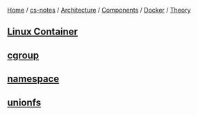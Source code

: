 [Home](https://mengxianbin.github.io) /
[cs-notes](https://mengxianbin.github.io/cs-notes/site) /
[Architecture](https://mengxianbin.github.io/cs-notes/site/Architecture) /
[Components](https://mengxianbin.github.io/cs-notes/site/Architecture/Components) /
[Docker](https://mengxianbin.github.io/cs-notes/site/Architecture/Components/Docker) /
[Theory](https://mengxianbin.github.io/cs-notes/site/Architecture/Components/Docker/Theory)

## [Linux Container](https://mengxianbin.github.io/cs-notes/site/Architecture/Components/Docker/Theory/Linux%20Container)

## [cgroup](https://mengxianbin.github.io/cs-notes/site/Architecture/Components/Docker/Theory/cgroup)

## [namespace](https://mengxianbin.github.io/cs-notes/site/Architecture/Components/Docker/Theory/namespace)

## [unionfs](https://mengxianbin.github.io/cs-notes/site/Architecture/Components/Docker/Theory/unionfs)
